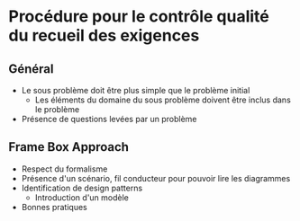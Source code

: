 Procédure pour le contrôle qualité du recueil des exigences
=====

Général
---
- Le sous problème doit être plus simple que le problème initial
    * Les éléments du domaine du sous problème doivent être inclus dans le problème
- Présence de questions levées par un problème

Frame Box Approach
---
- Respect du formalisme
- Présence d'un scénario, fil conducteur pour pouvoir lire les diagrammes
- Identification de design patterns
    * Introduction d'un modèle
- Bonnes pratiques
